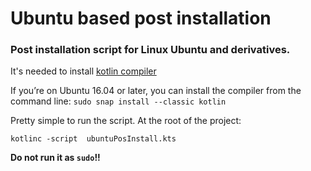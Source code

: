 # Ubuntu based post installation
### Post installation script for Linux Ubuntu and derivatives.

It's needed to install [kotlin compiler](https://kotlinlang.org/docs/tutorials/command-line.html)

If you’re on Ubuntu 16.04 or later, you can install the compiler from the command line:
`sudo snap install --classic kotlin`

Pretty simple to run the script. At the root of the project:

`kotlinc -script  ubuntuPosInstall.kts`

**Do not run it as `sudo`!!**
